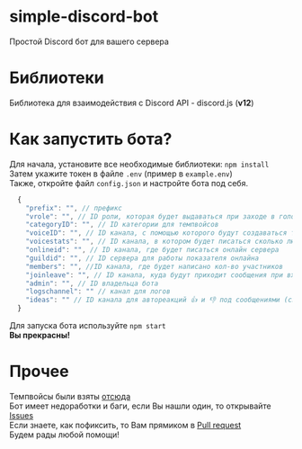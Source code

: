 # simple-discord-bot
Простой Discord бот для вашего сервера

# Библиотеки
Библиотека для взаимодействия с Discord API - discord.js (**v12**)

# Как запустить бота? 
Для начала, установите все необходимые библиотеки: ``npm install`` <br>
Затем укажите токен в файле ``.env`` (пример в ``example.env``) <br>
Также, откройте файл ``config.json`` и настройте бота под себя. <br>
```js
  {
    "prefix": "", // префикс
    "vrole": "", // ID роли, которая будет выдаваться при заходе в голосовой канал
    "categoryID": "", // ID категории для темпвойсов
    "voiceID": "", // ID канала, с помощью которого будут создаваться темпвойсы
    "voicestats": "", // ID канала, в котором будет писаться сколько людей в войсе 
    "onlineid": "", // ID канала, где будет писаться онлайн сервера
    "guildid": "", // ID сервера для работы показателя онлайна
    "members": "", //ID канала, где будет написано кол-во участников
    "joinleave": "", // ID канала, куда будут приходит сообщения при входе нового участника
    "admin": "", // ID владельца бота
    "logschannel": "" // канал для логов
    "ideas": "" // ID канала для автореакций 👍 и 👎 под сообщениями (система идей)
  }
```
Для запуска бота используйте ``npm start``<br>
**Вы прекрасны!**

# Прочее
Темпвойсы были взяты [отсюда](https://github.com/bemovpro/Create-temporary-voice-channel)<br>
Бот имеет недоработки и баги, если Вы нашли один, то открывайте [Issues](https://github.com/sqdshcom/simple-discord-bot/issues)<br>
Если знаете, как пофиксить, то Вам прямиком в [Pull request](https://github.com/sqdshcom/simple-discord-bot/pulls)<br>
Будем рады любой помощи! <br>
